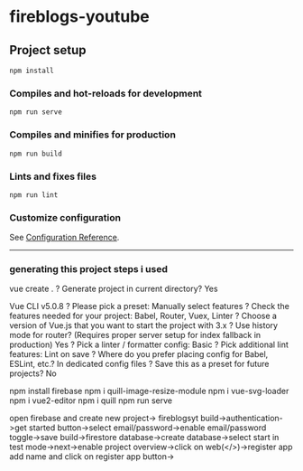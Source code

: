 # fireblogs-youtube

## Project setup
```
npm install
```

### Compiles and hot-reloads for development
```
npm run serve
```

### Compiles and minifies for production
```
npm run build
```

### Lints and fixes files
```
npm run lint
```

### Customize configuration
See [Configuration Reference](https://cli.vuejs.org/config/).

-----------------------------------------------------------------------------------------------------------------------
### generating this project steps i used

vue create .
? Generate project in current directory? Yes


Vue CLI v5.0.8
? Please pick a preset: Manually select features
? Check the features needed for your project: Babel, Router, Vuex, Linter
? Choose a version of Vue.js that you want to start the project with 3.x
? Use history mode for router? (Requires proper server setup for index fallback in production) Yes
? Pick a linter / formatter config: Basic
? Pick additional lint features: Lint on save
? Where do you prefer placing config for Babel, ESLint, etc.? In dedicated config files
? Save this as a preset for future projects? No

 npm install firebase
 npm i quill-image-resize-module
  npm i vue-svg-loader
  npm i vue2-editor
   npm i quill
   npm run serve


open firebase and create new project-> fireblogsyt
build->authentication->get started button->select email/password->enable email/password toggle->save
build->firestore database->create database->select start in test mode->next->enable
project overview->click on web(</>)->register app add name and click on register app button->
